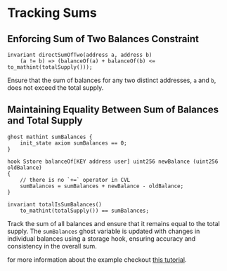 # Tracking Sums

## Enforcing Sum of Two Balances Constraint
```cvl
invariant directSumOfTwo(address a, address b)
    (a != b) => (balanceOf(a) + balanceOf(b) <= to_mathint(totalSupply()));
```

Ensure that the sum of balances for any two distinct addresses, `a` and `b`, does not exceed 
the total supply.

## Maintaining Equality Between Sum of Balances and Total Supply
```cvl
ghost mathint sumBalances {
    init_state axiom sumBalances == 0;
}

hook Sstore balanceOf[KEY address user] uint256 newBalance (uint256 oldBalance)
{
    // there is no `+=` operator in CVL
    sumBalances = sumBalances + newBalance - oldBalance;
}

invariant totalIsSumBalances()
    to_mathint(totalSupply()) == sumBalances;
```

Track the sum of all balances and ensure that it remains equal to the total supply. The 
`sumBalances` ghost variable is updated with changes in individual balances using a storage 
hook, ensuring accuracy and consistency in the overall sum.

for more information about the example checkout [this tutorial](https://docs.certora.com/projects/tutorials/en/latest/lesson4_invariants/ghosts/sum_two.html#lesson4-ghost-sum-balances).
